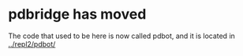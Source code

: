 # pdbridge has moved

The code that used to be here is now called pdbot, and it is located in
[../repl2/pdbot/](../repl2/pdbot)
